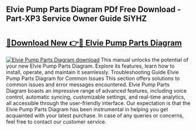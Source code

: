 ## Elvie Pump Parts Diagram PDf Free Download - Part-XP3 Service Owner Guide SiYHZ

# <h2><a href="http://dfk27nz.blite.top/?on=Elvie+Pump+Parts+Diagram">🔗Download New 👉🔴 Elvie Pump Parts Diagram</a></h2>

[![Elvie Pump Parts Diagram download](https://i.imgur.com/lujVjoI.png)](http://dfk27nz.blite.top/?on=Elvie+Pump+Parts+Diagram)
This manual unlocks the potential of your new Elvie Pump Parts Diagram. Explore its features, learn how to install, operate, and maintain it seamlessly. Troubleshooting Guide Elvie Pump Parts Diagram for Common Issues This section offers solutions to common issues and error messages encountered. Elvie Pump Parts Diagram boasts an impressive range of advanced features, including voice control, automatic syncing, customizable settings, and real-time analytics, all accessible through the user-friendly interface. Our expectation is that the Elvie Pump Parts Diagram has been instrumental in helping you get acquainted with your latest purchase. In case of any queries or concerns, feel free to contact our customer service.
